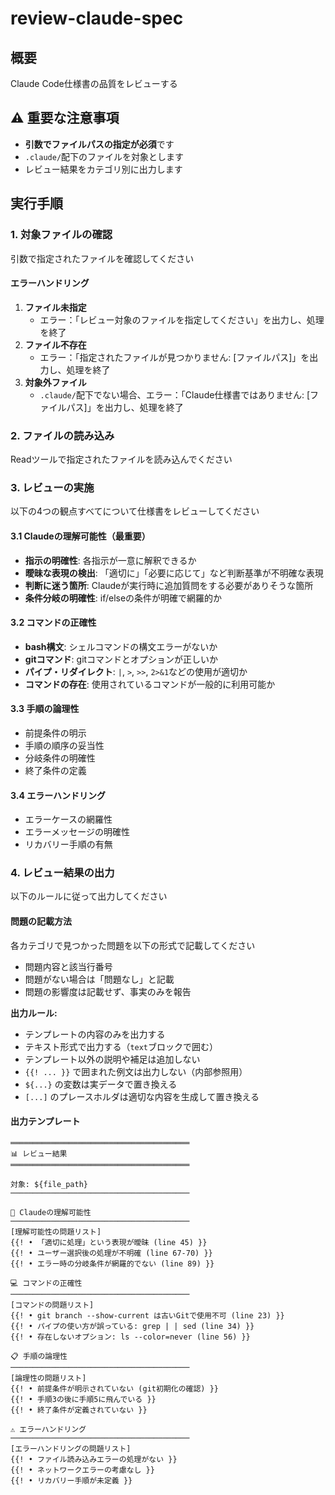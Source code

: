 # review-claude-spec

## 概要

Claude Code仕様書の品質をレビューする

## ⚠️ 重要な注意事項

- **引数でファイルパスの指定が必須**です
- `.claude/`配下のファイルを対象とします
- レビュー結果をカテゴリ別に出力します

## 実行手順

### 1. 対象ファイルの確認

引数で指定されたファイルを確認してください

#### エラーハンドリング

1. **ファイル未指定**
   - エラー：「レビュー対象のファイルを指定してください」を出力し、処理を終了
2. **ファイル不存在**
   - エラー：「指定されたファイルが見つかりません: [ファイルパス]」を出力し、処理を終了
3. **対象外ファイル**
   - `.claude/`配下でない場合、エラー：「Claude仕様書ではありません: [ファイルパス]」を出力し、処理を終了

### 2. ファイルの読み込み

Readツールで指定されたファイルを読み込んでください

### 3. レビューの実施

以下の4つの観点すべてについて仕様書をレビューしてください

#### 3.1 Claudeの理解可能性（最重要）

- **指示の明確性**: 各指示が一意に解釈できるか
- **曖昧な表現の検出**: 「適切に」「必要に応じて」など判断基準が不明確な表現
- **判断に迷う箇所**: Claudeが実行時に追加質問をする必要がありそうな箇所
- **条件分岐の明確性**: if/elseの条件が明確で網羅的か

#### 3.2 コマンドの正確性

- **bash構文**: シェルコマンドの構文エラーがないか
- **gitコマンド**: gitコマンドとオプションが正しいか
- **パイプ・リダイレクト**: `|`, `>`, `>>`, `2>&1`などの使用が適切か
- **コマンドの存在**: 使用されているコマンドが一般的に利用可能か

#### 3.3 手順の論理性

- 前提条件の明示
- 手順の順序の妥当性
- 分岐条件の明確性
- 終了条件の定義

#### 3.4 エラーハンドリング

- エラーケースの網羅性
- エラーメッセージの明確性
- リカバリー手順の有無

### 4. レビュー結果の出力

以下のルールに従って出力してください

#### 問題の記載方法

各カテゴリで見つかった問題を以下の形式で記載してください

- 問題内容と該当行番号
- 問題がない場合は「問題なし」と記載
- 問題の影響度は記載せず、事実のみを報告

**出力ルール:**

- テンプレートの内容のみを出力する
- テキスト形式で出力する（```text```ブロックで囲む）
- テンプレート以外の説明や補足は追加しない
- `{{! ... }}` で囲まれた例文は出力しない（内部参照用）
- `${...}` の変数は実データで置き換える
- `[...]` のプレースホルダは適切な内容を生成して置き換える

#### 出力テンプレート

```text
════════════════════════════════════════
📊 レビュー結果
════════════════════════════════════════

対象: ${file_path}
────────────────────────────────────────

🧠 Claudeの理解可能性
────────────────────────────────────────
[理解可能性の問題リスト]
{{! • 「適切に処理」という表現が曖昧 (line 45) }}
{{! • ユーザー選択後の処理が不明確 (line 67-70) }}
{{! • エラー時の分岐条件が網羅的でない (line 89) }}

💻 コマンドの正確性
────────────────────────────────────────
[コマンドの問題リスト]
{{! • git branch --show-current は古いGitで使用不可 (line 23) }}
{{! • パイプの使い方が誤っている: grep | | sed (line 34) }}
{{! • 存在しないオプション: ls --color=never (line 56) }}

📋 手順の論理性
────────────────────────────────────────
[論理性の問題リスト]
{{! • 前提条件が明示されていない (git初期化の確認) }}
{{! • 手順3の後に手順5に飛んでいる }}
{{! • 終了条件が定義されていない }}

⚠️ エラーハンドリング
────────────────────────────────────────
[エラーハンドリングの問題リスト]
{{! • ファイル読み込みエラーの処理がない }}
{{! • ネットワークエラーの考慮なし }}
{{! • リカバリー手順が未定義 }}
```
